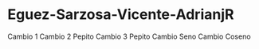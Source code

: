 # Eguez-Sarzosa-Vicente-AdrianjR
Cambio 1
Cambio 2 Pepito
Cambio 3 Pepito
Cambio Seno 
Cambio Coseno